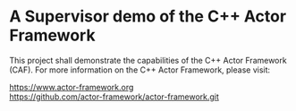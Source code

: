 # A Supervisor demo of the C++ Actor Framework 

This project shall demonstrate the capabilities of the C++ Actor Framework (CAF). 
For more information on the C++ Actor Framework, please visit:

https://www.actor-framework.org <br>
https://github.com/actor-framework/actor-framework.git
